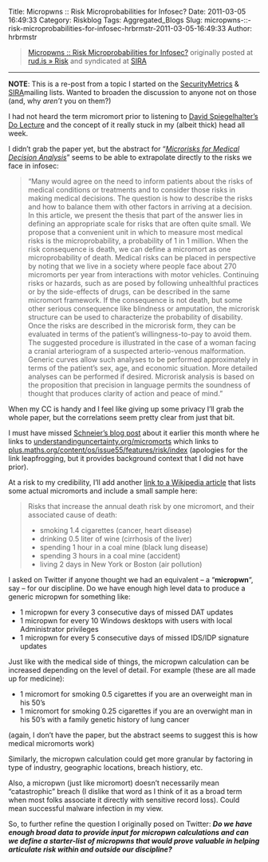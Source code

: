 Title: Micropwns :: Risk Microprobabilities for Infosec?
Date: 2011-03-05 16:49:33
Category: Riskblog
Tags: Aggregated_Blogs
Slug: micropwns-::-risk-microprobabilities-for-infosec-hrbrmstr-2011-03-05-16:49:33
Author: hrbrmstr

>[Micropwns :: Risk Microprobabilities for Infosec?](http://rud.is/b/2011/03/05/micropwns-risk-microprobabilities-for-infosec/) originally posted at [rud.is » Risk](http://rud.is/b) and syndicated at [SIRA](http://societyinforisk.org)
***
**NOTE**: This is a re-post from a topic I started on the [SecurityMetrics](http://securitymetrics.org/content/Wiki.jsp) & [SIRA](http://societyinforisk.org/news)mailing lists. Wanted to broaden the discussion to anyone not on those (and, why *aren’t* you on them?)

I had not heard the term micromort prior to listening to [David Spiegelhalter’s Do Lecture](http://www.dolectures.com/speakers/speakers-2010/david-spiegelhalter) and the concept of it really stuck in my (albeit thick) head all week.

I didn’t grab the paper yet, but the abstract for “*[Microrisks for Medical Decision Analysis](http://journals.cambridge.org/action/displayAbstract?fromPage=online&aid=4034472#)*” seems to be able to extrapolate directly to the risks we face in infosec:

> “Many would agree on the need to inform patients about the risks of medical conditions or treatments and to consider those risks in making medical decisions. The question is how to describe the risks and how to balance them with other factors in arriving at a decision. In this article, we present the thesis that part of the answer lies in defining an appropriate scale for risks that are often quite small. We propose that a convenient unit in which to measure most medical risks is the microprobability, a probability of 1 in 1 million. When the risk consequence is death, we can define a micromort as one microprobability of death. Medical risks can be placed in perspective by noting that we live in a society where people face about 270 micromorts per year from interactions with motor vehicles. Continuing risks or hazards, such as are posed by following unhealthful practices or by the side-effects of drugs, can be described in the same micromort framework. If the consequence is not death, but some other serious consequence like blindness or amputation, the microrisk structure can be used to characterize the probability of disability. Once the risks are described in the microrisk form, they can be evaluated in terms of the patient’s willingness-to-pay to avoid them. The suggested procedure is illustrated in the case of a woman facing a cranial arteriogram of a suspected arterio-venous malformation. Generic curves allow such analyses to be performed approximately in terms of the patient’s sex, age, and economic situation. More detailed analyses can be performed if desired. Microrisk analysis is based on the proposition that precision in language permits the soundness of thought that produces clarity of action and peace of mind.”

When my CC is handy and I feel like giving up some privacy I’ll grab the whole paper, but the correlations seem pretty clear from just that bit.

I must have missed [Schneier’s blog post](http://www.schneier.com/blog/archives/2011/02/micromorts.html) about it earlier this month where he links to [understandinguncertainty.org/micromorts](http://understandinguncertainty.org/micromorts) which links to [plus.maths.org/content/os/issue55/features/risk/index](http://plus.maths.org/content/os/issue55/features/risk/index) (apologies for the link leapfrogging, but it provides background context that I did not have prior).

At a risk to my credibility, I’ll add another [link to a Wikipedia article](http://en.wikipedia.org/wiki/Micromort) that lists some actual micromorts and include a small sample here:

> Risks that increase the annual death risk by one micromort, and their associated cause of death:
>
> -   smoking 1.4 cigarettes (cancer, heart disease)
> -   drinking 0.5 liter of wine (cirrhosis of the liver)
> -   spending 1 hour in a coal mine (black lung disease)
> -   spending 3 hours in a coal mine (accident)
> -   living 2 days in New York or Boston (air pollution)

I asked on Twitter if anyone thought we had an equivalent – a “**micropwn**“, say – for our discipline. Do we have enough high level data to produce a generic micropwn for something like:

-   1 micropwn for every 3 consecutive days of missed DAT updates
-   1 micropwn for every 10 Windows desktops with users with local Administrator privileges
-   1 micropwn for every 5 consecutive days of missed IDS/IDP signature updates

Just like with the medical side of things, the micropwn calculation can be increased depending on the level of detail. For example (these are all made up for medicine):

-   1 micromort for smoking 0.5 cigarettes if you are an overweight man in his 50’s
-   1 micromort for smoking 0.25 cigarettes if you are an overwight man in his 50’s with a family genetic history of lung cancer

(again, I don’t have the paper, but the abstract seems to suggest this is how medical micromorts work)

Similarly, the micropwn calculation could get more granular by factoring in type of industry, geographic locations, breach histiory, etc.

Also, a micropwn (just like micromort) doesn’t necessarily mean “catastrophic” breach (I dislike that word as I think of it as a broad term when most folks associate it directly with sensitive record loss). Could mean successful malware infection in my view.

So, to further refine the question I originally posed on Twitter: ***Do we have enough broad data to provide input for micropwn calculations and can we define a starter-list of micropwns that would prove valuable in helping articulate risk within and outside our discipline?***


